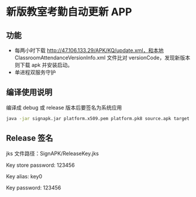 # 新版教室考勤自动更新 APP

## 功能

- 每两小时下载 http://47.106.133.29/APK/KQ/update.xml，和本地 ClassroomAttendanceVersionInfo.xml 文件比对 versionCode，发现新版本则下载 apk 并安装启动。
- 单进程双服务守护

## 编译使用说明

编译成 debug 或 release 版本后要签名为系统应用

```bash
java -jar signapk.jar platform.x509.pem platform.pk8 source.apk target.apk
```

## Release 签名

jks 文件路径：SignAPK/ReleaseKey.jks

Key store password: 123456

Key alias: key0

Key password: 123456

